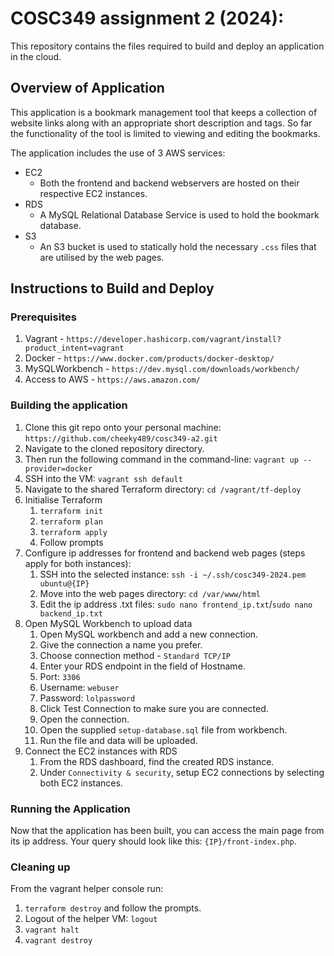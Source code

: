 # COSC349 assignment 2 (2024): 

This repository contains the files required to build and deploy an application in the cloud.

## Overview of Application

This application is a bookmark management tool that keeps a collection of website links along with an appropriate short description and tags. So far the functionality of the tool is limited to viewing and editing the bookmarks. 

The application includes the use of 3 AWS services:
- EC2
    - Both the frontend and backend webservers are hosted on their respective EC2 instances.
- RDS
    - A MySQL Relational Database Service is used to hold the bookmark database.
- S3
    - An S3 bucket is used to statically hold the necessary `.css` files that are utilised by the web pages.

## Instructions to Build and Deploy

### Prerequisites

1. Vagrant - `https://developer.hashicorp.com/vagrant/install?product_intent=vagrant`
2. Docker - `https://www.docker.com/products/docker-desktop/`
3. MySQLWorkbench - `https://dev.mysql.com/downloads/workbench/`
4. Access to AWS - `https://aws.amazon.com/`

### Building the application

1. Clone this git repo onto your personal machine: `https://github.com/cheeky489/cosc349-a2.git`
2. Navigate to the cloned repository directory.
3. Then run the following command in the command-line: `vagrant up --provider=docker`
4. SSH into the VM: `vagrant ssh default`
5. Navigate to the shared Terraform directory: `cd /vagrant/tf-deploy`
6. Initialise Terraform
    1. `terraform init`
    2. `terraform plan`
    3. `terraform apply`
    4. Follow prompts
7. Configure ip addresses for frontend and backend web pages (steps apply for both instances):
    1. SSH into the selected instance: `ssh -i ~/.ssh/cosc349-2024.pem ubuntu@{IP}`
    2. Move into the web pages directory: `cd /var/www/html`
    3. Edit the ip address .txt files: `sudo nano frontend_ip.txt`/`sudo nano backend_ip.txt`
8. Open MySQL Workbench to upload data
    1. Open MySQL workbench and add a new connection.
    2. Give the connection a name you prefer.
    3. Choose connection method - `Standard TCP/IP`
    4. Enter your RDS endpoint in the field of Hostname.
    5. Port: `3306`
    6. Username: `webuser`
    7. Password: `lolpassword`
    8. Click Test Connection to make sure you are connected.
    9. Open the connection.
    10. Open the supplied `setup-database.sql` file from workbench.
    11. Run the file and data will be uploaded.
9. Connect the EC2 instances with RDS
    1. From the RDS dashboard, find the created RDS instance.
    2. Under `Connectivity & security`, setup EC2 connections by selecting both EC2 instances.

### Running the Application

Now that the application has been built, you can access the main page from its ip address. Your query should look like this: `{IP}/front-index.php`.

### Cleaning up
From the vagrant helper console run:
1. `terraform destroy` and follow the prompts.
2. Logout of the helper VM: `logout`
3. `vagrant halt`
4. `vagrant destroy`
